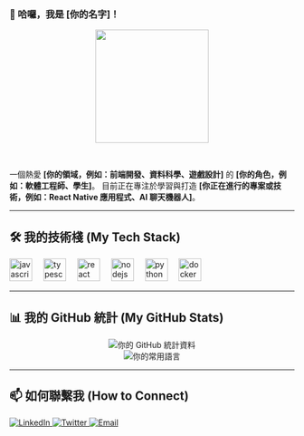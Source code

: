 ### 👋 哈囉，我是 [你的名字]！

<!-- 
建議：你可以用 Canva (https://www.canva.com/) 製作一個很酷的 Banner 圖片或 GIF，然後上傳到 GitHub issue 中來取得圖片連結，並在這裡替換掉下面的 GIF。
-->
<p align="center">
  <img src="https://media.giphy.com/media/v1.Y2lkPTc5MGI3NjExM2loZ3hkaWJ1eDR5Z29wZ2Q4dGZ0N2o1a3JpemRkc3Rma3M2N2NlZCZlcD12MV9pbnRlcm5hbF9naWZfYnlfaWQmY3Q9Zw/hvRJCLFzcasrR4ia7z/giphy.gif" width="200px" />
</p>

<br>

一個熱愛 **[你的領域，例如：前端開發、資料科學、遊戲設計]** 的 **[你的角色，例如：軟體工程師、學生]**。
目前正在專注於學習與打造 **[你正在進行的專案或技術，例如：React Native 應用程式、AI 聊天機器人]**。

---

## 🛠️ 我的技術棧 (My Tech Stack)

<!-- 
小提示：你可以到 https://devicon.dev/ 尋找你使用的技術圖標，並替換下面的範例。
-->
<p align="left">
  <img src="https://cdn.jsdelivr.net/gh/devicons/devicon/icons/javascript/javascript-original.svg" height="40" alt="javascript logo"  />
  <img width="12" />
  <img src="https://cdn.jsdelivr.net/gh/devicons/devicon/icons/typescript/typescript-original.svg" height="40" alt="typescript logo"  />
  <img width="12" />
  <img src="https://cdn.jsdelivr.net/gh/devicons/devicon/icons/react/react-original.svg" height="40" alt="react logo"  />
  <img width="12" />
  <img src="https://cdn.jsdelivr.net/gh/devicons/devicon/icons/nodejs/nodejs-original.svg" height="40" alt="nodejs logo"  />
  <img width="12" />
  <img src="https://cdn.jsdelivr.net/gh/devicons/devicon/icons/python/python-original.svg" height="40" alt="python logo"  />
  <img width="12" />
  <img src="https://cdn.jsdelivr.net/gh/devicons/devicon/icons/docker/docker-original.svg" height="40" alt="docker logo"  />
</p>

---

## 📊 我的 GitHub 統計 (My GitHub Stats)

<!--
重要：請將下面的 `?username=你的GitHub使用者名稱` 中的 `你的GitHub使用者名稱` 換成你自己的 GitHub ID。
你也可以在 https://github.com/anuraghazra/github-readme-stats 找到很多很酷的主題 (theme) 和客製化選項。
-->
<p align="center">
  <img src="https://github-readme-stats.vercel.app/api?username=你的GitHub使用者名稱&show_icons=true&theme=tokyonight&locale=zh-tw" alt="你的 GitHub 統計資料" />
  <br/>
  <img src="https://github-readme-stats.vercel.app/api/top-langs/?username=你的GitHub使用者名稱&layout=compact&theme=tokyonight&locale=zh-tw" alt="你的常用語言" />
</p>

---

## 📫 如何聯繫我 (How to Connect)

<!-- 
請將下面的連結換成你自己的社群媒體或個人網站連結。
-->
<p align="left">
  <a href="https://www.linkedin.com/in/你的LinkedIn帳號/" target="_blank">
    <img src="https://img.shields.io/badge/LinkedIn-0077B5?style=for-the-badge&logo=linkedin&logoColor=white" alt="LinkedIn" />
  </a>
  <a href="https://twitter.com/你的Twitter帳號" target="_blank">
    <img src="https://img.shields.io/badge/Twitter-1DA1F2?style=for-the-badge&logo=twitter&logoColor=white" alt="Twitter" />
  </a>
  <a href="mailto:你的Email@example.com">
    <img src="https://img.shields.io/badge/Email-D14836?style=for-the-badge&logo=gmail&logoColor=white" alt="Email" />
  </a>
</p>
